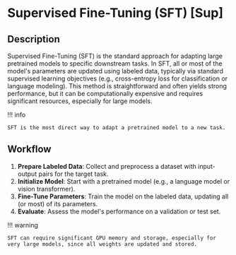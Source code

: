 # Supervised Fine-Tuning (SFT) [Sup]

## Description

Supervised Fine-Tuning (SFT) is the standard approach for adapting large pretrained models to specific downstream tasks.
In SFT, all or most of the model's parameters are updated using labeled data, typically via standard supervised learning objectives (e.g., cross-entropy loss for classification or language modeling).
This method is straightforward and often yields strong performance, but it can be computationally expensive and requires significant resources, especially for large models.

!!! info

    SFT is the most direct way to adapt a pretrained model to a new task.

## Workflow

1. **Prepare Labeled Data**: Collect and preprocess a dataset with input-output pairs for the target task.
2. **Initialize Model**: Start with a pretrained model (e.g., a language model or vision transformer).
3. **Fine-Tune Parameters**: Train the model on the labeled data, updating all (or most) of its parameters.
4. **Evaluate**: Assess the model's performance on a validation or test set.

!!! warning

    SFT can require significant GPU memory and storage, especially for very large models, since all weights are updated and stored.
